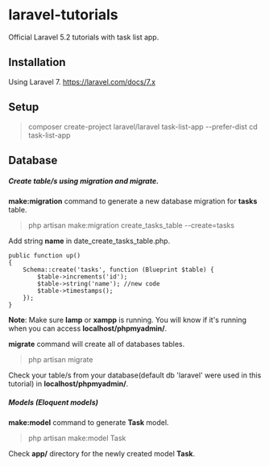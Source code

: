 # laravel-tutorials
Official Laravel 5.2 tutorials with task list app.

## Installation ##
Using Laravel 7.
https://laravel.com/docs/7.x

## Setup ##
> composer create-project laravel/laravel task-list-app --prefer-dist
> cd task-list-app

## Database ##
##### Create table/s using **migration** and **migrate**. #####
**make:migration** command to generate a new database migration for **tasks** table.
> php artisan make:migration create_tasks_table --create=tasks

Add string **name** in date_create_tasks_table.php.
```
public function up()
{
    Schema::create('tasks', function (Blueprint $table) {
        $table->increments('id');
        $table->string('name'); //new code
        $table->timestamps();
    });
}
```

**Note**: Make sure **lamp** or **xampp** is running. You will know if it's running when you can access **localhost/phpmyadmin/**.

**migrate** command will create all of databases tables.
> php artisan migrate

Check your table/s from your database(default db 'laravel' were used in this tutorial) in **localhost/phpmyadmin/**.

##### **Models** (Eloquent models) #####
**make:model** command to generate **Task** model.
> php artisan make:model Task

Check **app/** directory for the newly created model **Task**.